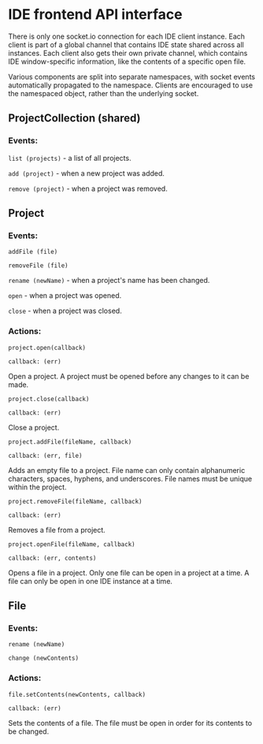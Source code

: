# IDE frontend API interface

There is only one socket.io connection for each IDE client instance. Each client is part of a global channel that contains IDE state shared across all instances. Each client also gets their own private channel, which contains IDE window-specific information, like the contents of a specific open file.

Various components are split into separate namespaces, with socket events automatically propagated to the namespace. Clients are encouraged to use the namespaced object, rather than the underlying socket.

## ProjectCollection (shared)

### Events:

`list (projects)` - a list of all projects.

`add (project)` - when a new project was added.

`remove (project)` - when a project was removed.

## Project

### Events:

`addFile (file)`

`removeFile (file)`

`rename (newName)` - when a project's name has been changed.

`open` - when a project was opened.

`close` - when a project was closed. 

### Actions:

`project.open(callback)`

`callback: (err)`

Open a project. A project must be opened before any changes to it can be made.

`project.close(callback)`

`callback: (err)`

Close a project.

`project.addFile(fileName, callback)`

`callback: (err, file)`

Adds an empty file to a project. File name can only contain alphanumeric characters, spaces, hyphens, and underscores. File names must be unique within the project.

`project.removeFile(fileName, callback)`

`callback: (err)`

Removes a file from a project.

`project.openFile(fileName, callback)`

`callback: (err, contents)`

Opens a file in a project. Only one file can be open in a project at a time. A file can only be open in one IDE instance at a time.

## File

### Events:

`rename (newName)`

`change (newContents)`

### Actions:

`file.setContents(newContents, callback)`

`callback: (err)`

Sets the contents of a file. The file must be open in order for its contents to be changed.
